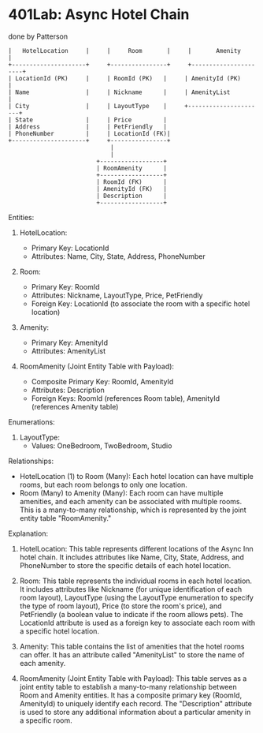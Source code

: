 # 401Lab: Async Hotel Chain
done by Patterson

```+---------------------+     +----------------+     +----------------------+
|   HotelLocation     |     |     Room       |     |       Amenity        |
+---------------------+     +----------------+     +----------------------+
| LocationId (PK)     |     | RoomId (PK)   |     | AmenityId (PK)       |
| Name                |     | Nickname      |     | AmenityList          |
| City                |     | LayoutType    |     +----------------------+
| State               |     | Price         |
| Address             |     | PetFriendly   |
| PhoneNumber         |     | LocationId (FK)|
+---------------------+     +----------------+
                             |
                             |
                         +------------------+
                         | RoomAmenity      |
                         +------------------+
                         | RoomId (FK)      |
                         | AmenityId (FK)   |
                         | Description      |
                         +------------------+
```

Entities:
1. HotelLocation:
   - Primary Key: LocationId
   - Attributes: Name, City, State, Address, PhoneNumber

2. Room:
   - Primary Key: RoomId
   - Attributes: Nickname, LayoutType, Price, PetFriendly
   - Foreign Key: LocationId (to associate the room with a specific hotel location)

3. Amenity:
   - Primary Key: AmenityId
   - Attributes: AmenityList

4. RoomAmenity (Joint Entity Table with Payload):
   - Composite Primary Key: RoomId, AmenityId
   - Attributes: Description
   - Foreign Keys: RoomId (references Room table), AmenityId (references Amenity table)

Enumerations:
1. LayoutType:
   - Values: OneBedroom, TwoBedroom, Studio

Relationships:
- HotelLocation (1) to Room (Many): Each hotel location can have multiple rooms, but each room belongs to only one location.
- Room (Many) to Amenity (Many): Each room can have multiple amenities, and each amenity can be associated with multiple rooms. This is a many-to-many relationship, which is represented by the joint entity table "RoomAmenity."

Explanation:
1. HotelLocation:
   This table represents different locations of the Async Inn hotel chain. It includes attributes like Name, City, State, Address, and PhoneNumber to store the specific details of each hotel location.

2. Room:
   This table represents the individual rooms in each hotel location. It includes attributes like Nickname (for unique identification of each room layout), LayoutType (using the LayoutType enumeration to specify the type of room layout), Price (to store the room's price), and PetFriendly (a boolean value to indicate if the room allows pets). The LocationId attribute is used as a foreign key to associate each room with a specific hotel location.

3. Amenity:
   This table contains the list of amenities that the hotel rooms can offer. It has an attribute called "AmenityList" to store the name of each amenity.

4. RoomAmenity (Joint Entity Table with Payload):
   This table serves as a joint entity table to establish a many-to-many relationship between Room and Amenity entities. It has a composite primary key (RoomId, AmenityId) to uniquely identify each record. The "Description" attribute is used to store any additional information about a particular amenity in a specific room.
